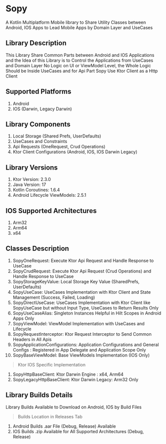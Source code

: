 # Sopy

A Kotlin Multiplatform Mobile library to Share Utility Classes between Android, IOS Apps to Lead Mobile Apps by Domain Layer and UseCases

## Library Description

This Library Share Common Parts between Android and IOS Applications and the Idea of this Library is to Control the Applications from UseCases and Domain Layer
No Logic on UI or ViewModel Level, the Whole Logic Should be Inside UseCases and for Api Part Sopy Use Ktor Client as a Http Client

## Supported Platforms
1. Android
2. IOS (Darwin, Legacy Darwin)

## Library Components
1. Local Storage (Shared Prefs, UserDefaults)
2. UseCases and Constraints
3. Api Requests (OneRequest, Crud Operations)
4. Ktor Client Configurations (Android, IOS, IOS Darwin Legacy)

## Library Versions
1. Ktor Version: 2.3.0
2. Java Version: 17
3. Kotlin Coroutines: 1.6.4
4. Android Lifecycle ViewModels: 2.5.1

## IOS Supported Architectures
1. Arm32
2. Arm64
3. x64

## Classes Description
1. SopyOneRequest: Execute Ktor Api Request and Handle Response to UseCase
2. SopyCrudRequest: Execute Ktor Api Request (Crud Operations) and Handle Response to UseCase
3. SopyStorageKeyValue: Local Storage Key Value (SharedPrefs, UserDefaults)
4. SopyUseCase: UseCases Implementation with Ktor Client and State Management (Success, Failed, Loading)
5. SopyDirectUseCase: UseCases Implementation with Ktor Client like SopyUseCase but without Input Type, UseCases to Return Results Only
6. SopyUseCaseAlias: Singleton Instances Helpful in Hilt Scopes in Android Apps Only
7. SopyViewModel: ViewModel Implementation with UseCases and Lifecycle
8. SopyRequestInterceptor: Ktor Request Interceptor to Send Common Headers in All Apis
9. SopyApplicationConfigurations: Application Configurations and General Configs : Registered in App Delegate and Application Scope Only
10. SopyBaseViewModel: Base ViewModels Implementation (IOS Only)

> Ktor IOS Specific Implementation
1. SopyHttpBaseClient: Ktor Darwin Engine : x64, Arm64
2. SopyLegacyHttpBaseClient: Ktor Darwin Legacy: Arm32 Only

## Library Builds Details
Library Builds Available to Download on Android, IOS by Build Files

> Builds Location in Releases Tab

1. Android Builds .aar File (Debug, Release) Available
2. IOS Builds .zip Available for All Supported Architectures (Debug, Release)


